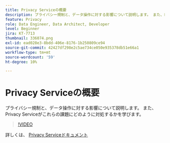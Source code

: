 ```yaml
---
title: Privacy Serviceの概要
description: プライバシー規制と、データ操作に対する影響について説明します。 また、Privacy Serviceがこれらの課題にどのように対処するかを学びます。
feature: Privacy
role: Data Engineer, Data Architect, Developer
level: Beginner
jira: KT-7713
thumbnail: 336074.png
exl-id: ead028e3-8bdd-406e-8176-1b250809ce94
source-git-commit: 42427df298e2c5ae734ce050e935378db51e66a1
workflow-type: tm+mt
source-wordcount: '59'
ht-degree: 10%

---
```


# Privacy Serviceの概要

プライバシー規制と、データ操作に対する影響について説明します。 また、Privacy Serviceがこれらの課題にどのように対処するかを学びます。

>[!VIDEO](https://video.tv.adobe.com/v/336074?quality=12&learn=on)

詳しくは、 [Privacy Serviceドキュメント](https://experienceleague.adobe.com/docs/experience-platform/privacy/home.html?lang=ja)